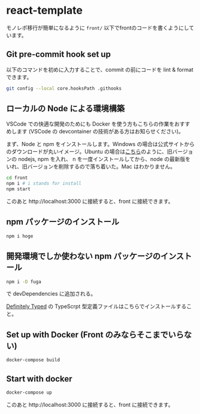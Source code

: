 # react-template

モノレポ移行が簡単になるように `front/` 以下でfrontのコードを書くようにしています。

## Git pre-commit hook set up

以下のコマンドを初めに入力することで、commit の前にコードを lint & format できます。

```bash
git config --local core.hooksPath .githooks
```

## ローカルの Node による環境構築

VSCode での快適な開発のためにも Docker を使う方もこちらの作業をおすすめします (VSCode の devcontainer の技術がある方はお知らせください)。 

まず、Node と npm をインストールします。Windows の場合は公式サイトからのダウンロードが丸いイメージ。Ubuntu の場合は[こちら](https://qiita.com/seibe/items/36cef7df85fe2cefa3ea)のように、旧バージョンの nodejs, npm を入れ、 n を一度インストールしてから、node の最新版をいれ、旧バージョンを削除するので落ち着いた。Mac はわかりません。


```bash
cd front
npm i # i stands for install
npm start
```

このあと http://localhost:3000 に接続すると、front に接続できます。


## npm パッケージのインストール

```bash
npm i hoge
```

## 開発環境でしか使わない npm パッケージのインストール

```bash
npm i -D fuga
```

で devDependencies に追加される。

[Definitely Typed](https://github.com/DefinitelyTyped/DefinitelyTyped) の TypeScrpt 型定義ファイルはこちらでインストールすること。


## Set up with Docker (Front のみならそこまでいらない)

```bash
docker-compose build
```

## Start with docker

```bash
docker-compose up
```

このあと http://localhost:3000 に接続すると、front に接続できます。
